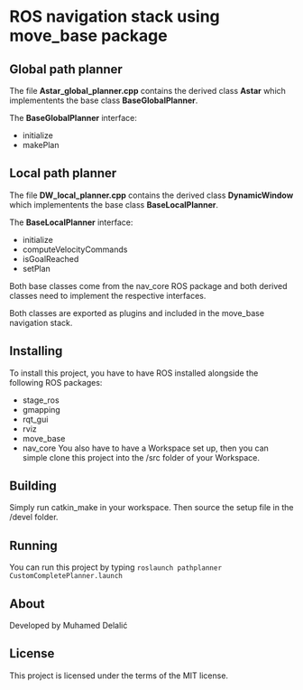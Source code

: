 # ROS navigation stack using move_base package

## Global path planner
The file **Astar_global_planner.cpp** contains the derived class **Astar** which implementents the base class **BaseGlobalPlanner**. 

The **BaseGlobalPlanner** interface:
- initialize
- makePlan


## Local path planner 
The file **DW_local_planner.cpp** contains the derived class **DynamicWindow** which implementents the base class **BaseLocalPlanner**.

The **BaseLocalPlanner** interface:
- initialize
- computeVelocityCommands
- isGoalReached
- setPlan

Both base classes come from the nav_core ROS package and both derived classes need to implement the respective interfaces.

Both classes are exported as plugins and included in the move_base navigation stack.

## Installing
To install this project, you have to have ROS installed alongside the following ROS packages:
- stage_ros
- gmapping
- rqt_gui
- rviz
- move_base
- nav_core
You also have to have a Workspace set up, then you can simple clone this project into the /src folder of your Workspace.

## Building
Simply run catkin_make in your workspace. Then source the setup file in the /devel folder.

## Running
You can run this project by typing ` roslaunch pathplanner CustomCompletePlanner.launch `

## About
Developed by Muhamed Delalić

## License
This project is licensed under the terms of the MIT license.
